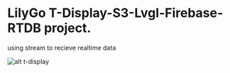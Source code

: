 # LilyGo T-Display-S3-Lvgl-Firebase-RTDB project.
using stream to recieve realtime data 


![alt t-display](https://i.imgur.com/M4GEjmn.png)